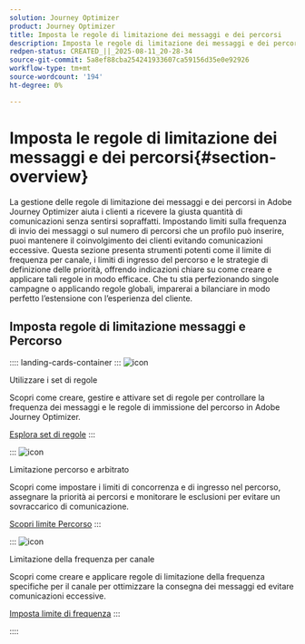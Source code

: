 ```yaml
---
solution: Journey Optimizer
product: Journey Optimizer
title: Imposta le regole di limitazione dei messaggi e dei percorsi
description: Imposta le regole di limitazione dei messaggi e dei percorsi
redpen-status: CREATED_||_2025-08-11_20-28-34
source-git-commit: 5a8ef88cba254241933607ca59156d35e0e92926
workflow-type: tm+mt
source-wordcount: '194'
ht-degree: 0%

---
```



# Imposta le regole di limitazione dei messaggi e dei percorsi{#section-overview}

La gestione delle regole di limitazione dei messaggi e dei percorsi in Adobe Journey Optimizer aiuta i clienti a ricevere la giusta quantità di comunicazioni senza sentirsi sopraffatti. Impostando limiti sulla frequenza di invio dei messaggi o sul numero di percorsi che un profilo può inserire, puoi mantenere il coinvolgimento dei clienti evitando comunicazioni eccessive. Questa sezione presenta strumenti potenti come il limite di frequenza per canale, i limiti di ingresso del percorso e le strategie di definizione delle priorità, offrendo indicazioni chiare su come creare e applicare tali regole in modo efficace. Che tu stia perfezionando singole campagne o applicando regole globali, imparerai a bilanciare in modo perfetto l’estensione con l’esperienza del cliente.

## Imposta regole di limitazione messaggi e Percorso

:::: landing-cards-container
:::
![icon](https://cdn.experienceleague.adobe.com/icons/gear.svg)

Utilizzare i set di regole

Scopri come creare, gestire e attivare set di regole per controllare la frequenza dei messaggi e le regole di immissione del percorso in Adobe Journey Optimizer.

[Esplora set di regole](../using/conflict-prioritization/rule-sets.md)
:::

:::
![icon](https://cdn.experienceleague.adobe.com/icons/list-check.svg)

Limitazione percorso e arbitrato

Scopri come impostare i limiti di concorrenza e di ingresso nel percorso, assegnare la priorità ai percorsi e monitorare le esclusioni per evitare un sovraccarico di comunicazione.

[Scopri limite Percorso](../using/conflict-prioritization/journey-capping.md)
:::

:::
![icon](https://cdn.experienceleague.adobe.com/icons/circle-play.svg)

Limitazione della frequenza per canale

Scopri come creare e applicare regole di limitazione della frequenza specifiche per il canale per ottimizzare la consegna dei messaggi ed evitare comunicazioni eccessive.

[Imposta limite di frequenza](../using/conflict-prioritization/channel-capping.md)
:::

::::

